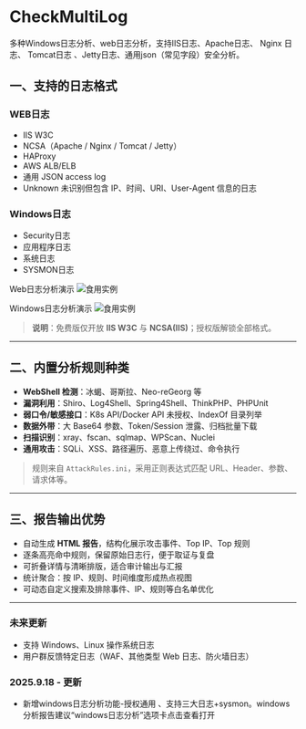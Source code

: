 # CheckMultiLog
多种Windows日志分析、web日志分析，支持IIS日志、Apache日志、 Nginx 日志、 Tomcat日志 、Jetty日志、通用json（常见字段）安全分析。

## 一、支持的日志格式

### WEB日志
- IIS W3C
- NCSA（Apache / Nginx / Tomcat / Jetty）
- HAProxy
- AWS ALB/ELB
- 通用 JSON access log
- Unknown 未识别但包含 IP、时间、URI、User-Agent 信息的日志

### Windows日志
- Security日志
- 应用程序日志
- 系统日志
- SYSMON日志

Web日志分析演示
![食用实例](/demo.gif)

Windows日志分析演示
![食用实例](/demo2.gif)


> **说明**：免费版仅开放 **IIS W3C** 与 **NCSA(IIS)**；授权版解锁全部格式。

---

## 二、内置分析规则种类
- **WebShell 检测**：冰蝎、哥斯拉、Neo-reGeorg 等
- **漏洞利用**：Shiro、Log4Shell、Spring4Shell、ThinkPHP、PHPUnit
- **弱口令/敏感接口**：K8s API/Docker API 未授权、IndexOf 目录列举
- **数据外带**：大 Base64 参数、Token/Session 泄露、归档批量下载
- **扫描识别**：xray、fscan、sqlmap、WPScan、Nuclei
- **通用攻击**：SQLi、XSS、路径遍历、恶意上传绕过、命令执行

> 规则来自 `AttackRules.ini`，采用正则表达式匹配 URL、Header、参数、请求体等。

---

## 三、报告输出优势
- 自动生成 **HTML 报告**，结构化展示攻击事件、Top IP、Top 规则
- 逐条高亮命中规则，保留原始日志行，便于取证与复盘
- 可折叠详情与清晰排版，适合审计输出与汇报
- 统计聚合：按 IP、规则、时间维度形成热点视图
- 可动态自定义搜索及排除事件、IP、规则等白名单优化


---

### 未来更新
- 支持 Windows、Linux 操作系统日志  
- 用户群反馈特定日志（WAF、其他类型 Web 日志、防火墙日志）

### 2025.9.18 - 更新
- 新增windows日志分析功能-授权通用 、支持三大日志+sysmon。windows分析报告建议“windows日志分析”选项卡点击查看打开
